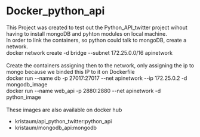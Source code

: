 # Docker_python_api
This Project was created to test out the Python_API_twitter project wihout having to install mongoDB and pyhton modules on local machine.
<br>In order to link the containers, so python could talk to mongoDB, create a network.
<br>docker network create -d bridge --subnet 172.25.0.0/16 apinetwork
<br>
<br>Create the containers assigning then to the network, only assigning the ip to mongo because we binded this IP to it on Dockerfile
<br>docker run --name db -p 27017:27017 --net apinetwork --ip 172.25.0.2 -d mongodb_image
<br>docker run --name web_api -p 2880:2880 --net apinetwork -d python_image
<br>
<br>These images are also available on docker hub
 - kristaum/api_python_twitter:python_api
 - kristaum/mongodb_api:mongodb
